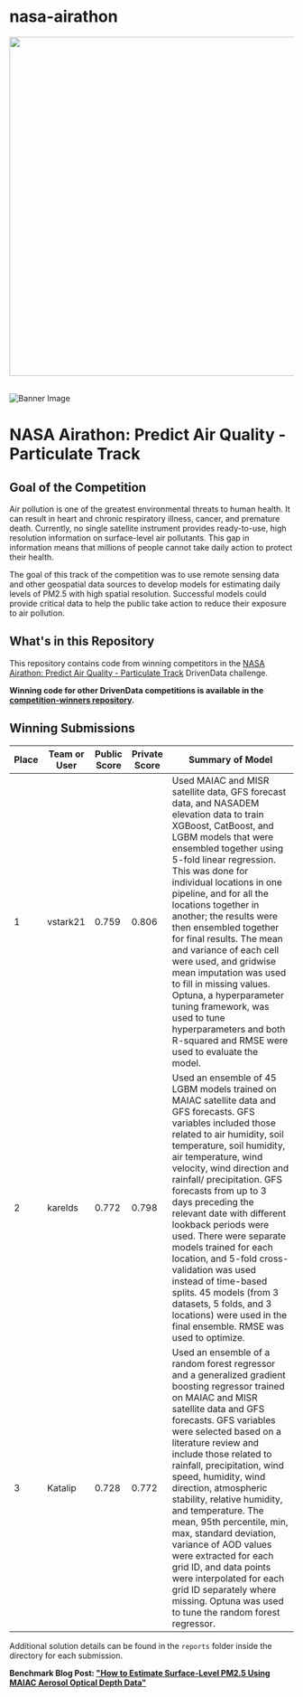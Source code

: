 # nasa-airathon

[<img src='https://s3.amazonaws.com/drivendata-public-assets/logo-white-blue.png' width='600'>](https://www.drivendata.org/)
<br><br>

![Banner Image](https://drivendata-public-assets.s3.amazonaws.com/nasa-aq-banner-web.jpg)

# NASA Airathon: Predict Air Quality - Particulate Track

## Goal of the Competition
Air pollution is one of the greatest environmental threats to human health. It can result in heart and chronic respiratory illness, cancer, and premature death. Currently, no single satellite instrument provides ready-to-use, high resolution information on surface-level air pollutants. This gap in information means that millions of people cannot take daily action to protect their health.

The goal of this track of the competition was to use remote sensing data and other geospatial data sources to develop models for estimating daily levels of PM2.5 with high spatial resolution. Successful models could provide critical data to help the public take action to reduce their exposure to air pollution.

## What's in this Repository

This repository contains code from winning competitors in the [NASA Airathon: Predict Air Quality - Particulate Track](https://www.drivendata.org/competitions/88/competition-air-quality-pm/) DrivenData challenge.

**Winning code for other DrivenData competitions is available in the [competition-winners repository](https://github.com/drivendataorg/competition-winners).**

## Winning Submissions

Place |Team or User | Public Score | Private Score | Summary of Model
--- | --- | ---   | ---   | ---
1   | vstark21 | 0.759 | 0.806 | Used MAIAC and MISR satellite data, GFS forecast data, and NASADEM elevation data to train XGBoost, CatBoost, and LGBM models that were ensembled together using 5-fold linear regression. This was done for individual locations in one pipeline, and for all the locations together in another; the results were then ensembled together for final results. The mean and variance of each cell were used, and gridwise mean imputation was used to fill in missing values. Optuna, a hyperparameter tuning framework, was used to tune hyperparameters and both R-squared and RMSE were used to evaluate the model.
2   | karelds | 0.772 | 0.798 | Used an ensemble of 45 LGBM models trained on MAIAC satellite data and GFS forecasts. GFS variables included those related to air humidity, soil temperature, soil humidity, air temperature, wind velocity, wind direction and rainfall/ precipitation. GFS forecasts from up to 3 days preceding the relevant date with different lookback periods were used. There were separate models trained for each location, and 5-fold cross-validation was used instead of time-based splits. 45 models (from 3 datasets, 5 folds, and 3 locations) were used in the final ensemble. RMSE was used to optimize.
3   | Katalip | 0.728 | 0.772 | Used an ensemble of a random forest regressor and a generalized gradient boosting regressor trained on MAIAC and MISR satellite data and GFS forecasts. GFS variables were selected based on a literature review and include those related to rainfall, precipitation, wind speed, humidity, wind direction, atmospheric stability, relative humidity, and temperature. The mean, 95th percentile, min, max, standard deviation, variance of AOD values were extracted for each grid ID, and data points were interpolated for each grid ID separately where missing. Optuna was used to tune the random forest regressor.

Additional solution details can be found in the `reports` folder inside the directory for each submission.

**Benchmark Blog Post: ["How to Estimate Surface-Level PM2.5 Using MAIAC Aerosol Optical Depth Data"](https://www.drivendata.co/blog/predict-pm25-benchmark/)**
